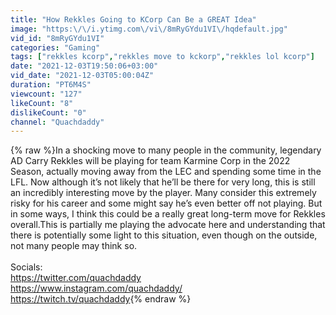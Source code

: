 ```yaml
---
title: "How Rekkles Going to KCorp Can Be a GREAT Idea"
image: "https:\/\/i.ytimg.com\/vi\/8mRyGYdu1VI\/hqdefault.jpg"
vid_id: "8mRyGYdu1VI"
categories: "Gaming"
tags: ["rekkles kcorp","rekkles move to kckorp","rekkles lol kcorp"]
date: "2021-12-03T19:50:06+03:00"
vid_date: "2021-12-03T05:00:04Z"
duration: "PT6M4S"
viewcount: "127"
likeCount: "8"
dislikeCount: "0"
channel: "Quachdaddy"
---
```

{% raw %}In a shocking move to many people in the community, legendary AD Carry Rekkles will be playing for team Karmine Corp in the 2022 Season, actually moving away from the LEC and spending some time in the LFL. Now although it’s not likely that he’ll be there for very long, this is still an incredibly interesting move by the player. Many consider this extremely risky for his career and some might say he’s even better off not playing. But in some ways, I think this could be a really great long-term move for Rekkles overall.This is partially me playing the advocate here and understanding that there is potentially some light to this situation, even though on the outside, not many people may think so. <br /><br />Socials:<br /><a rel="nofollow" target="blank" href="https://twitter.com/quachdaddy">https://twitter.com/quachdaddy</a><br /><a rel="nofollow" target="blank" href="https://www.instagram.com/quachdaddy/">https://www.instagram.com/quachdaddy/</a><br /><a rel="nofollow" target="blank" href="https://twitch.tv/quachdaddy">https://twitch.tv/quachdaddy</a>{% endraw %}

